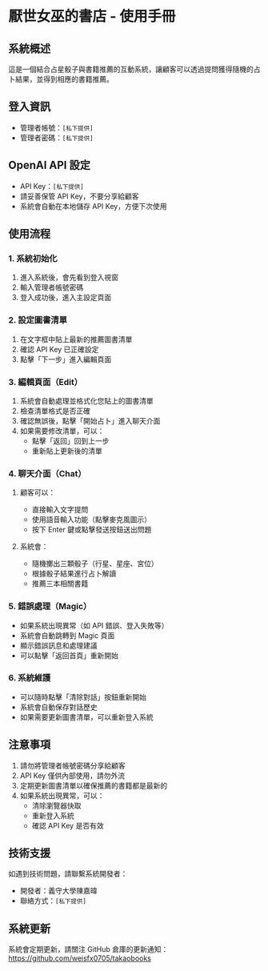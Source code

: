 # 厭世女巫的書店 - 使用手冊

## 系統概述
這是一個結合占星骰子與書籍推薦的互動系統，讓顧客可以透過提問獲得隨機的占卜結果，並得到相應的書籍推薦。

## 登入資訊
- 管理者帳號：`[私下提供]`
- 管理者密碼：`[私下提供]`

## OpenAI API 設定
- API Key：`[私下提供]`
- 請妥善保管 API Key，不要分享給顧客
- 系統會自動在本地儲存 API Key，方便下次使用

## 使用流程

### 1. 系統初始化
1. 進入系統後，會先看到登入視窗
2. 輸入管理者帳號密碼
3. 登入成功後，進入主設定頁面

### 2. 設定圖書清單
1. 在文字框中貼上最新的推薦圖書清單
2. 確認 API Key 已正確設定
3. 點擊「下一步」進入編輯頁面

### 3. 編輯頁面（Edit）
1. 系統會自動處理並格式化您貼上的圖書清單
2. 檢查清單格式是否正確
3. 確認無誤後，點擊「開始占卜」進入聊天介面
4. 如果需要修改清單，可以：
   - 點擊「返回」回到上一步
   - 重新貼上更新後的清單

### 4. 聊天介面（Chat）
1. 顧客可以：
   - 直接輸入文字提問
   - 使用語音輸入功能（點擊麥克風圖示）
   - 按下 Enter 鍵或點擊發送按鈕送出問題

2. 系統會：
   - 隨機擲出三顆骰子（行星、星座、宮位）
   - 根據骰子結果進行占卜解讀
   - 推薦三本相關書籍

### 5. 錯誤處理（Magic）
- 如果系統出現異常（如 API 錯誤、登入失敗等）
- 系統會自動跳轉到 Magic 頁面
- 顯示錯誤訊息和處理建議
- 可以點擊「返回首頁」重新開始

### 6. 系統維護
- 可以隨時點擊「清除對話」按鈕重新開始
- 系統會自動保存對話歷史
- 如果需要更新圖書清單，可以重新登入系統

## 注意事項
1. 請勿將管理者帳號密碼分享給顧客
2. API Key 僅供內部使用，請勿外流
3. 定期更新圖書清單以確保推薦的書籍都是最新的
4. 如果系統出現異常，可以：
   - 清除瀏覽器快取
   - 重新登入系統
   - 確認 API Key 是否有效

## 技術支援
如遇到技術問題，請聯繫系統開發者：
- 開發者：義守大學陳嘉暐
- 聯絡方式：`[私下提供]`

## 系統更新
系統會定期更新，請關注 GitHub 倉庫的更新通知：
https://github.com/weisfx0705/takaobooks 